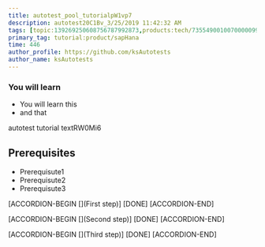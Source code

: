 ```yaml
---
title: autotest_pool_tutorialpW1vp7
description: autotest20C1Bv_3/25/2019 11:42:32 AM
tags: [topic:139269250608756787992873,products:tech/73554900100700000996,tutorial:experience/advanced]
primary_tag: tutorial:product/sapHana
time: 446
author_profile: https://github.com/ksAutotests
author_name: ksAutotests
---
```

### You will learn
- You will learn this
- and that

autotest tutorial textRW0Mi6

## Prerequisites
- Prerequisute1
- Prerequisute2
- Prerequisute3

[ACCORDION-BEGIN [](First step)]
[DONE]
[ACCORDION-END]

[ACCORDION-BEGIN [](Second step)]
[DONE]
[ACCORDION-END]

[ACCORDION-BEGIN [](Third step)]
[DONE]
[ACCORDION-END]


